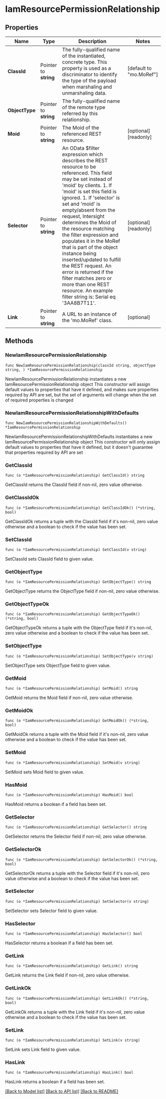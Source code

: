 # IamResourcePermissionRelationship

## Properties

Name | Type | Description | Notes
------------ | ------------- | ------------- | -------------
**ClassId** | Pointer to **string** | The fully-qualified name of the instantiated, concrete type. This property is used as a discriminator to identify the type of the payload when marshaling and unmarshaling data. | [default to "mo.MoRef"]
**ObjectType** | Pointer to **string** | The fully-qualified name of the remote type referred by this relationship. | 
**Moid** | Pointer to **string** | The Moid of the referenced REST resource. | [optional] [readonly] 
**Selector** | Pointer to **string** | An OData $filter expression which describes the REST resource to be referenced. This field may be set instead of &#39;moid&#39; by clients. 1. If &#39;moid&#39; is set this field is ignored. 1. If &#39;selector&#39; is set and &#39;moid&#39; is empty/absent from the request, Intersight determines the Moid of the resource matching the filter expression and populates it in the MoRef that is part of the object instance being inserted/updated to fulfill the REST request. An error is returned if the filter matches zero or more than one REST resource. An example filter string is: Serial eq &#39;3AA8B7T11&#39;. | [optional] [readonly] 
**Link** | Pointer to **string** | A URL to an instance of the &#39;mo.MoRef&#39; class. | [optional] 

## Methods

### NewIamResourcePermissionRelationship

`func NewIamResourcePermissionRelationship(classId string, objectType string, ) *IamResourcePermissionRelationship`

NewIamResourcePermissionRelationship instantiates a new IamResourcePermissionRelationship object
This constructor will assign default values to properties that have it defined,
and makes sure properties required by API are set, but the set of arguments
will change when the set of required properties is changed

### NewIamResourcePermissionRelationshipWithDefaults

`func NewIamResourcePermissionRelationshipWithDefaults() *IamResourcePermissionRelationship`

NewIamResourcePermissionRelationshipWithDefaults instantiates a new IamResourcePermissionRelationship object
This constructor will only assign default values to properties that have it defined,
but it doesn't guarantee that properties required by API are set

### GetClassId

`func (o *IamResourcePermissionRelationship) GetClassId() string`

GetClassId returns the ClassId field if non-nil, zero value otherwise.

### GetClassIdOk

`func (o *IamResourcePermissionRelationship) GetClassIdOk() (*string, bool)`

GetClassIdOk returns a tuple with the ClassId field if it's non-nil, zero value otherwise
and a boolean to check if the value has been set.

### SetClassId

`func (o *IamResourcePermissionRelationship) SetClassId(v string)`

SetClassId sets ClassId field to given value.


### GetObjectType

`func (o *IamResourcePermissionRelationship) GetObjectType() string`

GetObjectType returns the ObjectType field if non-nil, zero value otherwise.

### GetObjectTypeOk

`func (o *IamResourcePermissionRelationship) GetObjectTypeOk() (*string, bool)`

GetObjectTypeOk returns a tuple with the ObjectType field if it's non-nil, zero value otherwise
and a boolean to check if the value has been set.

### SetObjectType

`func (o *IamResourcePermissionRelationship) SetObjectType(v string)`

SetObjectType sets ObjectType field to given value.


### GetMoid

`func (o *IamResourcePermissionRelationship) GetMoid() string`

GetMoid returns the Moid field if non-nil, zero value otherwise.

### GetMoidOk

`func (o *IamResourcePermissionRelationship) GetMoidOk() (*string, bool)`

GetMoidOk returns a tuple with the Moid field if it's non-nil, zero value otherwise
and a boolean to check if the value has been set.

### SetMoid

`func (o *IamResourcePermissionRelationship) SetMoid(v string)`

SetMoid sets Moid field to given value.

### HasMoid

`func (o *IamResourcePermissionRelationship) HasMoid() bool`

HasMoid returns a boolean if a field has been set.

### GetSelector

`func (o *IamResourcePermissionRelationship) GetSelector() string`

GetSelector returns the Selector field if non-nil, zero value otherwise.

### GetSelectorOk

`func (o *IamResourcePermissionRelationship) GetSelectorOk() (*string, bool)`

GetSelectorOk returns a tuple with the Selector field if it's non-nil, zero value otherwise
and a boolean to check if the value has been set.

### SetSelector

`func (o *IamResourcePermissionRelationship) SetSelector(v string)`

SetSelector sets Selector field to given value.

### HasSelector

`func (o *IamResourcePermissionRelationship) HasSelector() bool`

HasSelector returns a boolean if a field has been set.

### GetLink

`func (o *IamResourcePermissionRelationship) GetLink() string`

GetLink returns the Link field if non-nil, zero value otherwise.

### GetLinkOk

`func (o *IamResourcePermissionRelationship) GetLinkOk() (*string, bool)`

GetLinkOk returns a tuple with the Link field if it's non-nil, zero value otherwise
and a boolean to check if the value has been set.

### SetLink

`func (o *IamResourcePermissionRelationship) SetLink(v string)`

SetLink sets Link field to given value.

### HasLink

`func (o *IamResourcePermissionRelationship) HasLink() bool`

HasLink returns a boolean if a field has been set.


[[Back to Model list]](../README.md#documentation-for-models) [[Back to API list]](../README.md#documentation-for-api-endpoints) [[Back to README]](../README.md)


